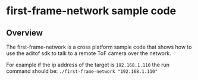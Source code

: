 # first-frame-network sample code

## Overview

The first-frame-network is a cross platform sample code that shows how to use the aditof sdk to talk to a remote ToF camera over the network.

For example if the ip address of the target is `192.168.1.110` the run command should be:
`./first-frame-network "192.168.1.110"`
